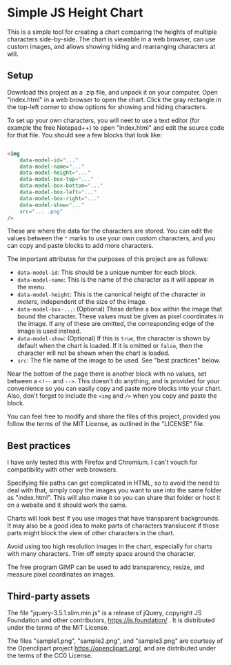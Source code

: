 # Simple JS Height Chart

This is a simple tool for creating a chart comparing the heights of multiple characters side-by-side. The chart is viewable in a web browser, can use custom images, and allows showing hiding and rearranging characters at will.

## Setup

Download this project as a .zip file, and unpack it on your computer. Open "index.html" in a web browser to open the chart. Click the gray rectangle in the top-left corner to show options for showing and hiding characters.

To set up your own characters, you will neet to use a text editor (for example the free Notepad++) to open "index.html" and edit the source code for that file. You should see a few blocks that look like:

```html

<img 
    data-model-id="..."
    data-model-name="..."
    data-model-height="..."
    data-model-box-top="..."
    data-model-box-bottom="..."
    data-model-box-left="..."
    data-model-box-right="..."
    data-model-show="..."
    src="... .png"
/>

```

These are where the data for the characters are stored. You can edit the values between the `"` marks to use your own custom characters, and you can copy and paste blocks to add more characters.

The important attributes for the purposes of this project are as follows:

- `data-model-id`: This should be a unique number for each block.
- `data-model-name`: This is the name of the character as it will appear in the menu.
- `data-model-height`: This is the canonical height of the character *in meters*, independent of the size of the image.
- `data-model-box-...`: (Optional) These define a box within the image that bound the character. These values must be given as pixel coordinates in the image. If any of these are omitted, the corresponding edge of the image is used instead.
- `data-model-show`: (Optional) If this is `true`, the character is shown by default when the chart is loaded. If it is omitted or `false`, then the character will not be shown when the chart is loaded.
- `src`: The file name of the image to be used. See "best practices" below.

Near the bottom of the page there is another block with no values, set between a `<!--` and `-->`. This doesn't do anything, and is provided for your convenience so you can easily copy and paste more blocks into your chart. Also, don't forget to include the `<img` and `/>` when you copy and paste the block.

You can feel free to modify and share the files of this project, provided you follow the terms of the MIT License, as outlined in the "LICENSE" file.

## Best practices

I have only tested this with Firefox and Chromium. I can't vouch for compatibility with other web browsers.

Specifying file paths can get complicated in HTML, so to avoid the need to deal with that, simply copy the images you want to use into the same folder as "index.html". This will also make it so you can share that folder or host it on a website and it should work the same.

Charts will look best if you use images that have transparent backgrounds. It may also be a good idea to make parts of characters translucent if those parts might block the view of other characters in the chart.

Avoid using too high resolution images in the chart, especially for charts with many characters. Trim off empty space around the character.

The free program GIMP can be used to add transparency, resize, and measure pixel coordinates on images.

## Third-party assets

The file "jquery-3.5.1.slim.min.js" is a release of jQuery, copyright JS Foundation and other contributors, https://js.foundation/ . It is distributed under the terms of the MIT License.

The files "sample1.png", "sample2.png", and "sample3.png" are courtesy of the Openclipart project https://openclipart.org/, and are distributed under the terms of the CC0 License.

